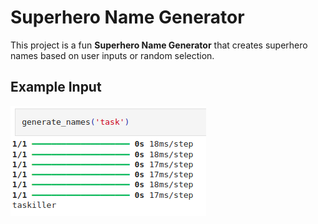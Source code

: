 # Superhero Name Generator

This project is a fun **Superhero Name Generator** that creates superhero names based on user inputs or random selection.

## Example Input

![Superhero Name Generator Input](./example.png)

